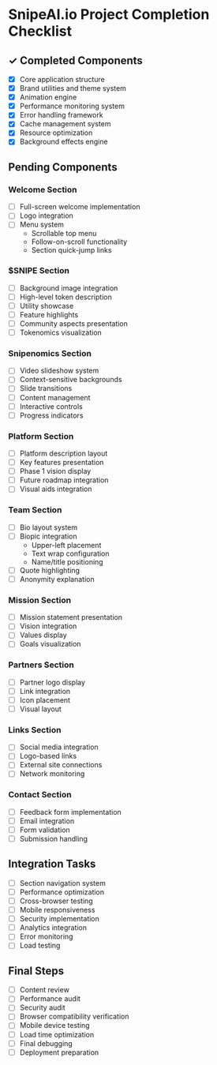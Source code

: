 # SnipeAI.io Project Completion Checklist

## ✓ Completed Components
- [x] Core application structure
- [x] Brand utilities and theme system
- [x] Animation engine
- [x] Performance monitoring system
- [x] Error handling framework
- [x] Cache management system
- [x] Resource optimization
- [x] Background effects engine

## Pending Components

### Welcome Section
- [ ] Full-screen welcome implementation
- [ ] Logo integration
- [ ] Menu system
  - Scrollable top menu
  - Follow-on-scroll functionality
  - Section quick-jump links

### $SNIPE Section
- [ ] Background image integration
- [ ] High-level token description
- [ ] Utility showcase
- [ ] Feature highlights
- [ ] Community aspects presentation
- [ ] Tokenomics visualization

### Snipenomics Section
- [ ] Video slideshow system
- [ ] Context-sensitive backgrounds
- [ ] Slide transitions
- [ ] Content management
- [ ] Interactive controls
- [ ] Progress indicators

### Platform Section
- [ ] Platform description layout
- [ ] Key features presentation
- [ ] Phase 1 vision display
- [ ] Future roadmap integration
- [ ] Visual aids integration

### Team Section
- [ ] Bio layout system
- [ ] Biopic integration
  - Upper-left placement
  - Text wrap configuration
  - Name/title positioning
- [ ] Quote highlighting
- [ ] Anonymity explanation

### Mission Section
- [ ] Mission statement presentation
- [ ] Vision integration
- [ ] Values display
- [ ] Goals visualization

### Partners Section
- [ ] Partner logo display
- [ ] Link integration
- [ ] Icon placement
- [ ] Visual layout

### Links Section
- [ ] Social media integration
- [ ] Logo-based links
- [ ] External site connections
- [ ] Network monitoring

### Contact Section
- [ ] Feedback form implementation
- [ ] Email integration
- [ ] Form validation
- [ ] Submission handling

## Integration Tasks
- [ ] Section navigation system
- [ ] Performance optimization
- [ ] Cross-browser testing
- [ ] Mobile responsiveness
- [ ] Security implementation
- [ ] Analytics integration
- [ ] Error monitoring
- [ ] Load testing

## Final Steps
- [ ] Content review
- [ ] Performance audit
- [ ] Security audit
- [ ] Browser compatibility verification
- [ ] Mobile device testing
- [ ] Load time optimization
- [ ] Final debugging
- [ ] Deployment preparation
